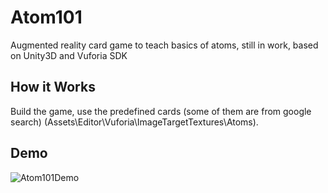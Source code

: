 # Atom101
 Augmented reality card game to teach basics of atoms, still in work, based on Unity3D and Vuforia SDK
 
 ## How it Works
 Build the game, use the predefined cards (some of them are from google search) (Assets\Editor\Vuforia\ImageTargetTextures\Atoms).
 
 ## Demo
 
 ![Atom101Demo](https://github.com/bentalebahmed/Atom101/blob/master/Extra/Atom101Demo.gif)
